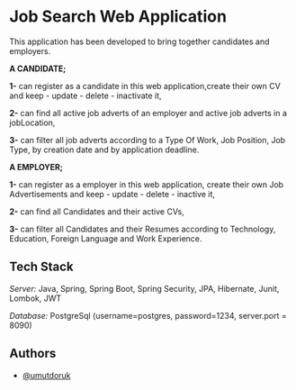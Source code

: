 # Job Search Web Application

This application has been developed to bring together candidates and employers.

**A CANDIDATE;**

**1-** can register as a candidate in this web application,create their own CV and keep - update - delete - inactivate it,

**2-** can find all active job adverts of an employer and active job adverts in a jobLocation,

**3-** can filter all job adverts according to a Type Of Work, Job Position, Job Type, by creation date and by application deadline.

**A EMPLOYER;**

**1-** can register as a employer in this web application, create their own Job Advertisements and keep - update - delete - inactive it,

**2-** can find all Candidates and their active CVs,

**3-** can filter all Candidates and their Resumes according to Technology, Education, Foreign Language and Work Experience.


## Tech Stack

*Server:* Java, Spring, Spring Boot, Spring Security, JPA, Hibernate, Junit, Lombok, JWT

*Database:* PostgreSql  (username=postgres, password=1234, server.port = 8090)


## Authors

- [@umutdoruk](https://www.github.com/umutdoruk1987)

